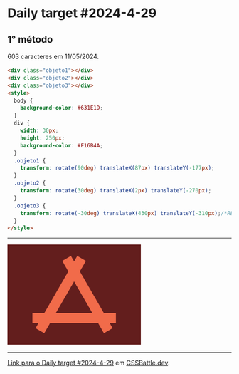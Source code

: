 # Daily target #2024-4-29

## 1° método

603 caracteres em 11/05/2024.

```HTML
<div class="objeto1"></div>
<div class="objeto2"></div>
<div class="objeto3"></div>
<style>
  body {
    background-color: #631E1D;
  }
  div {
    width: 30px;
    height: 250px;
    background-color: #F16B4A;
  }
  .objeto1 {
    transform: rotate(90deg) translateX(87px) translateY(-177px);
  }
  .objeto2 {
    transform: rotate(30deg) translateX(2px) translateY(-270px);
  }
  .objeto3 {
    transform: rotate(-30deg) translateX(430px) translateY(-310px);/*REVISAR: Apesar da conclusão, não entendi exatamente como foi definida a distância dos objetos em relação ao centro de rotação*/
  }
</style>
```

---
<img src="media/2024-4-29.png" title="Daily target #2024-4-29" width="300px">

---

[Link para o Daily target #2024-4-29](https://cssbattle.dev/play/tZs9BX11EYMYKm7rt2Z2) em [CSSBattle.dev](https://cssbattle.dev/).